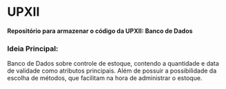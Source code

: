 # UPXII
**Repositório para armazenar o código da UPXII: Banco de Dados**


### Ideia Principal:
Banco de Dados sobre controle de estoque, contendo a quantidade e data de validade como atributos principais. Além de possuir a possibilidade da escolha de métodos, que facilitam na hora de administrar o estoque.
